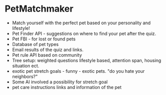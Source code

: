 # PetMatchmaker
- Match yourself with the perfect pet based on your personality and lifestyle!
- Pet Finder API - suggestions on where to find your pet after the quiz.
- Pet FBI - for lost or found pets
- Database of pet types 
- Email results of the quiz and links. 
- Pet rule API based on community
- Tree setup: weighted questions lifestyle based, attention span, housing situation ect.
- exotic pet stretch goals - funny - exotic pets. "do you hate your neighbors?"
- Some AI involved a possibility for stretch goal
- pet care instructions links and information of the pet
  
